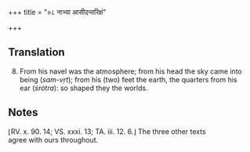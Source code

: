 +++
title = "०८ नाभ्या आसीदन्तरिक्षं"

+++
## Translation
8. From his navel was the atmosphere; from his head the sky came into  
being (*sam-vṛt*); from his (two) feet the earth, the quarters from his  
ear (*śrótra*): so shaped they the worlds.

## Notes
⌊RV. x. 90. 14; VS. xxxi. 13; TA. iii. 12. 6.⌋ The three other texts  
agree with ours throughout.
